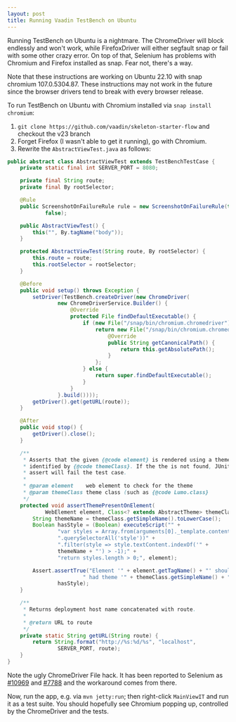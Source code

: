```yaml
---
layout: post
title: Running Vaadin TestBench on Ubuntu
---
```


Running TestBench on Ubuntu is a nightmare. The ChromeDriver will block endlessly and won't work,
while FirefoxDriver will either segfault snap or fail with some other crazy error. On top of that,
Selenium has problems with Chromium and Firefox installed as snap. Fear not, there's a way.

Note that these instructions are working on Ubuntu 22.10 with snap chromium 107.0.5304.87. These
instructions may not work in the future since the browser drivers tend to break with every browser release.

To run TestBench on Ubuntu with Chromium installed via `snap install chromium`:

1. `git clone https://github.com/vaadin/skeleton-starter-flow` and checkout the v23 branch
2. Forget Firefox (I wasn't able to get it running), go with Chromium.
3. Rewrite the `AbstractViewTest.java` as follows:

```java
public abstract class AbstractViewTest extends TestBenchTestCase {
    private static final int SERVER_PORT = 8080;

    private final String route;
    private final By rootSelector;

    @Rule
    public ScreenshotOnFailureRule rule = new ScreenshotOnFailureRule(this,
            false);

    public AbstractViewTest() {
        this("", By.tagName("body"));
    }

    protected AbstractViewTest(String route, By rootSelector) {
        this.route = route;
        this.rootSelector = rootSelector;
    }

    @Before
    public void setup() throws Exception {
        setDriver(TestBench.createDriver(new ChromeDriver(
                new ChromeDriverService.Builder() {
                    @Override
                    protected File findDefaultExecutable() {
                        if (new File("/snap/bin/chromium.chromedriver").exists()) {
                            return new File("/snap/bin/chromium.chromedriver") {
                                @Override
                                public String getCanonicalPath() {
                                    return this.getAbsolutePath();
                                }
                            };
                        } else {
                            return super.findDefaultExecutable();
                        }
                    }
                }.build())));
        getDriver().get(getURL(route));
    }

    @After
    public void stop() {
        getDriver().close();
    }

    /**
     * Asserts that the given {@code element} is rendered using a theme
     * identified by {@code themeClass}. If the the is not found, JUnit
     * assert will fail the test case.
     *
     * @param element    web element to check for the theme
     * @param themeClass theme class (such as {@code Lumo.class}
     */
    protected void assertThemePresentOnElement(
            WebElement element, Class<? extends AbstractTheme> themeClass) {
        String themeName = themeClass.getSimpleName().toLowerCase();
        Boolean hasStyle = (Boolean) executeScript("" +
                "var styles = Array.from(arguments[0]._template.content" +
                ".querySelectorAll('style'))" +
                ".filter(style => style.textContent.indexOf('" +
                themeName + "') > -1);" +
                "return styles.length > 0;", element);

        Assert.assertTrue("Element '" + element.getTagName() + "' should have" +
                        " had theme '" + themeClass.getSimpleName() + "'.",
                hasStyle);
    }

    /**
     * Returns deployment host name concatenated with route.
     *
     * @return URL to route
     */
    private static String getURL(String route) {
        return String.format("http://%s:%d/%s", "localhost",
                SERVER_PORT, route);
    }
}
```

Note the ugly ChromeDriver File hack. It has been reported to Selenium as [#10969](https://github.com/SeleniumHQ/selenium/issues/10969)
and [#7788](https://github.com/SeleniumHQ/selenium/issues/7788) and the workaround comes from there.

Now, run the app, e.g. via `mvn jetty:run`; then right-click `MainViewIT` and run it as a test suite.
You should hopefully see Chromium popping up, controlled by the ChromeDriver and the tests.
